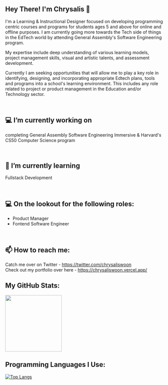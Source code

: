 ## Hey There! I'm Chrysalis :wave:	

I'm a Learning & Instructional Designer focused on developing programming centric courses and programs for students ages 5 and above for online and offline purposes. I am currently going more towards the Tech side of things in the EdTech world by attending General Assembly's Software Engineering program. 

My expertise include deep understanding of various learning models, project management skills, visual and artistic talents, and assessment development. 

Currently I am seeking opportunities that will allow me to play a key role in identifying, designing, and incorporating appropriate Edtech plans, tools and programs into a school's learning environment. This includes any role related to project or product management in the Education and/or Technology sector.

<br>

## :computer: I’m currently working on
completing General Assembly Software Engineering Immersive & Harvard's CS50 Computer Science program

<br>

## 🌱 I’m currently learning
Fullstack Development

<br>


## 💻 On the lookout for the following roles:
- Product Manager
- Fontend Software Engineer

<br>

## 📫 How to reach me:
Catch me over on Twitter - https://twitter.com/chrysaliswoon 
<br>
Check out my portfolio over here - https://chrysaliswoon.vercel.app/
<br>

## My GitHub Stats:

<img height="180em" src="https://github-readme-stats.vercel.app/api?username=chrysaliswoon&show_icons=true&hide_border=true&&count_private=true&include_all_commits=true" />

## Programming Languages I Use:
[![Top Langs](https://github-readme-stats.vercel.app/api/top-langs/?username=chrysaliswoon)](https://github.com/chrysaliswoon/github-readme-stats)
